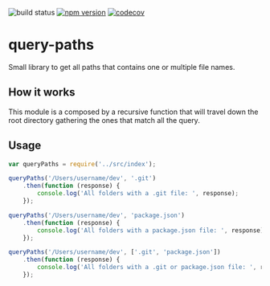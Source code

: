 ![build status](https://travis-ci.org/canastro/get-git-paths.svg?branch=master)
[![npm version](https://badge.fury.io/js/get-git-paths.svg)](https://badge.fury.io/js/get-git-paths)
[![codecov](https://codecov.io/gh/canastro/get-git-paths/branch/master/graph/badge.svg)](https://codecov.io/gh/canastro/get-git-paths)

# query-paths
Small library to get all paths that contains one or multiple file names.

## How it works
This module is a composed by a recursive function that will travel down the root directory gathering the ones that match all the query.

## Usage
```js
var queryPaths = require('../src/index');

queryPaths('/Users/username/dev', '.git')
    .then(function (response) {
        console.log('All folders with a .git file: ', response);
    });

queryPaths('/Users/username/dev', 'package.json')
    .then(function (response) {
        console.log('All folders with a package.json file: ', response);
    });

queryPaths('/Users/username/dev', ['.git', 'package.json'])
    .then(function (response) {
        console.log('All folders with a .git or package.json file: ', response);
    });
```
